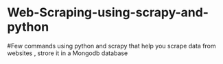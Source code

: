 # Web-Scraping-using-scrapy-and-python
#Few commands using python and scrapy that help you scrape data from websites , strore it in a Mongodb database
